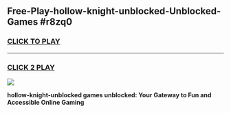 
## Free-Play-hollow-knight-unblocked-Unblocked-Games #r8zq0
<h3>
<a href="https://news.freeplayer.one?title=hollow-knight-unblocked&ref=8M">CLICK TO PLAY</a></h3>
<hr>

<h3>
<a href="https://news.freeplayer.one?title=hollow-knight-unblocked&ref=8M">CLICK 2 PLAY</a>
  
</h3>

<a href="https://news.freeplayer.one?title=hollow-knight-unblocked&ref=8M"><img src="https://clearcache.store/games.png"></a>


**hollow-knight-unblocked games unblocked: Your Gateway to Fun and Accessible Online Gaming**
